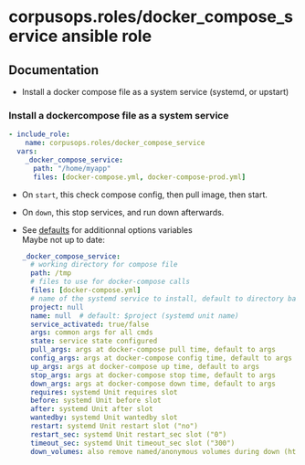 # corpusops.roles/docker_compose_service ansible role

## Documentation

- Install a docker compose file as a system service (systemd, or upstart)

### Install a dockercompose file as a system service
```yaml
- include_role:
    name: corpusops.roles/docker_compose_service
  vars:
    _docker_compose_service:
      path: "/home/myapp"
      files: [docker-compose.yml, docker-compose-prod.yml]
```

- On ``start``, this check compose config, then pull image, then start.
- On ``down``, this stop services, and run down afterwards.

- See [defaults](./defaults/main.yml) for additionnal options variables<br/>
  Maybe not up to date:

    ```yaml
    _docker_compose_service:
      # working directory for compose file
      path: /tmp
      # files to use for docker-compose calls
      files: [docker-compose.yml]
      # name of the systemd service to install, default to directory basename
      project: null
      name: null  # default: $project (systemd unit name)
      service_activated: true/false
      args: common args for all cmds
      state: service state configured
      pull_args: args at docker-compose pull time, default to args
      config_args: args at docker-compose config time, default to args
      up_args: args at docker-compose up time, default to args
      stop_args: args at docker-compose stop time, default to args
      down_args: args at docker-compose down time, default to args
      requires: systemd Unit requires slot
      before: systemd Unit before slot
      after: systemd Unit after slot
      wantedby: systemd Unit wantedby slot
      restart: systemd Unit restart slot ("no")
      restart_sec: systemd Unit restart_sec slot ("0")
      timeout_sec: systemd Unit timeout_sec slot ("300")
      down_volumes: also remove named/anonymous volumes during down (https://docs.docker.com/compose/reference/down/ (false))
    ```
